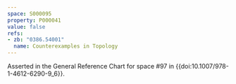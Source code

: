 ```yaml
---
space: S000095
property: P000041
value: false
refs:
- zb: "0386.54001"
  name: Counterexamples in Topology
---
```


Asserted in the General Reference Chart for space #97 in
{{doi:10.1007/978-1-4612-6290-9_6}}.

